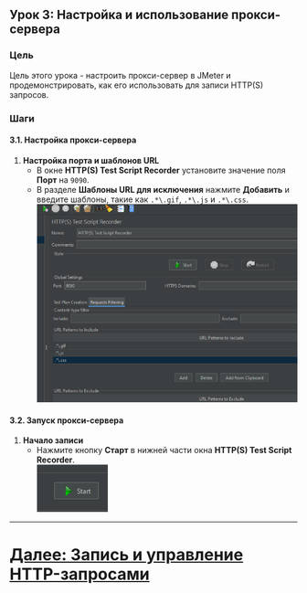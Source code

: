 ## Урок 3: Настройка и использование прокси-сервера

### Цель
Цель этого урока - настроить прокси-сервер в JMeter и продемонстрировать, как его использовать для записи HTTP(S) запросов.

### Шаги

#### 3.1. Настройка прокси-сервера
1. **Настройка порта и шаблонов URL**
   - В окне **HTTP(S) Test Script Recorder** установите значение поля **Порт** на `9090`.
   - В разделе **Шаблоны URL для исключения** нажмите **Добавить** и введите шаблоны, такие как `.*\.gif`, `.*\.js` и `.*\.css`.
     <br>![setting-port-and-url-pattern.png](../../../srcs/jmeter/setting-port-and-url-pattern.png)

#### 3.2. Запуск прокси-сервера
1. **Начало записи**
   - Нажмите кнопку **Старт** в нижней части окна **HTTP(S) Test Script Recorder**.
     <br>![start-recording-button.png](../../../srcs/jmeter/start-recording-button.png)

---

# [Далее: Запись и управление HTTP-запросами](recording-and-managing-http-requests.md)